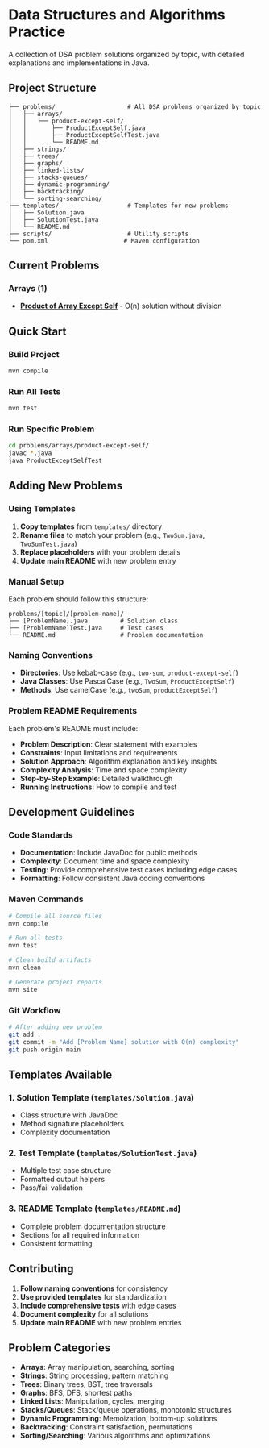 # Data Structures and Algorithms Practice

A collection of DSA problem solutions organized by topic, with detailed explanations and implementations in Java.

## Project Structure
```
├── problems/                    # All DSA problems organized by topic
│   ├── arrays/
│   │   └── product-except-self/
│   │       ├── ProductExceptSelf.java
│   │       ├── ProductExceptSelfTest.java
│   │       └── README.md
│   ├── strings/
│   ├── trees/
│   ├── graphs/
│   ├── linked-lists/
│   ├── stacks-queues/
│   ├── dynamic-programming/
│   ├── backtracking/
│   └── sorting-searching/
├── templates/                   # Templates for new problems
│   ├── Solution.java
│   ├── SolutionTest.java
│   └── README.md
├── scripts/                     # Utility scripts
└── pom.xml                     # Maven configuration
```

## Current Problems

### Arrays (1)
- **[Product of Array Except Self](problems/arrays/product-except-self/)** - O(n) solution without division

## Quick Start

### Build Project
```bash
mvn compile
```

### Run All Tests
```bash
mvn test
```

### Run Specific Problem
```bash
cd problems/arrays/product-except-self/
javac *.java
java ProductExceptSelfTest
```

## Adding New Problems

### Using Templates
1. **Copy templates** from `templates/` directory
2. **Rename files** to match your problem (e.g., `TwoSum.java`, `TwoSumTest.java`)
3. **Replace placeholders** with your problem details
4. **Update main README** with new problem entry

### Manual Setup
Each problem should follow this structure:
```
problems/[topic]/[problem-name]/
├── [ProblemName].java         # Solution class
├── [ProblemName]Test.java     # Test cases
└── README.md                  # Problem documentation
```

### Naming Conventions
- **Directories**: Use kebab-case (e.g., `two-sum`, `product-except-self`)
- **Java Classes**: Use PascalCase (e.g., `TwoSum`, `ProductExceptSelf`)
- **Methods**: Use camelCase (e.g., `twoSum`, `productExceptSelf`)

### Problem README Requirements
Each problem's README must include:
- **Problem Description**: Clear statement with examples
- **Constraints**: Input limitations and requirements
- **Solution Approach**: Algorithm explanation and key insights
- **Complexity Analysis**: Time and space complexity
- **Step-by-Step Example**: Detailed walkthrough
- **Running Instructions**: How to compile and test

## Development Guidelines

### Code Standards
- **Documentation**: Include JavaDoc for public methods
- **Complexity**: Document time and space complexity
- **Testing**: Provide comprehensive test cases including edge cases
- **Formatting**: Follow consistent Java coding conventions

### Maven Commands
```bash
# Compile all source files
mvn compile

# Run all tests
mvn test

# Clean build artifacts
mvn clean

# Generate project reports
mvn site
```

### Git Workflow
```bash
# After adding new problem
git add .
git commit -m "Add [Problem Name] solution with O(n) complexity"
git push origin main
```

## Templates Available

### 1. Solution Template (`templates/Solution.java`)
- Class structure with JavaDoc
- Method signature placeholders
- Complexity documentation

### 2. Test Template (`templates/SolutionTest.java`)
- Multiple test case structure
- Formatted output helpers
- Pass/fail validation

### 3. README Template (`templates/README.md`)
- Complete problem documentation structure
- Sections for all required information
- Consistent formatting

## Contributing

1. **Follow naming conventions** for consistency
2. **Use provided templates** for standardization
3. **Include comprehensive tests** with edge cases
4. **Document complexity** for all solutions
5. **Update main README** with new problem entries

## Problem Categories

- **Arrays**: Array manipulation, searching, sorting
- **Strings**: String processing, pattern matching
- **Trees**: Binary trees, BST, tree traversals
- **Graphs**: BFS, DFS, shortest paths
- **Linked Lists**: Manipulation, cycles, merging
- **Stacks/Queues**: Stack/queue operations, monotonic structures
- **Dynamic Programming**: Memoization, bottom-up solutions
- **Backtracking**: Constraint satisfaction, permutations
- **Sorting/Searching**: Various algorithms and optimizations